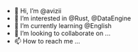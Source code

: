 - 👋 Hi, I’m @avizii
- 👀 I’m interested in @Rust, @DataEngine
- 🌱 I’m currently learning @English
- 💞️ I’m looking to collaborate on ...
- 📫 How to reach me ...

<!---
avizii/avizii is a ✨ special ✨ repository because its `README.md` (this file) appears on your GitHub profile.
You can click the Preview link to take a look at your changes.
--->
